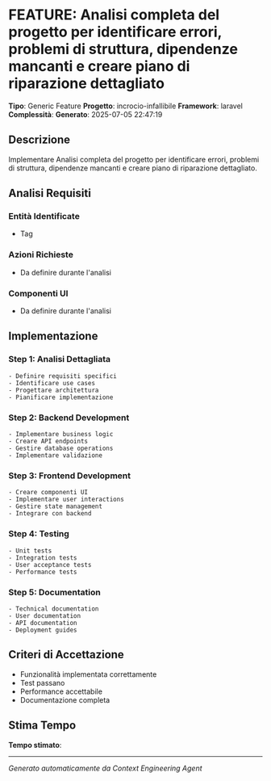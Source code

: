 # FEATURE: Analisi completa del progetto per identificare errori, problemi di struttura, dipendenze mancanti e creare piano di riparazione dettagliato

**Tipo**: Generic Feature
**Progetto**: incrocio-infallibile
**Framework**: laravel
**Complessità**: 
**Generato**: 2025-07-05 22:47:19

## Descrizione

Implementare Analisi completa del progetto per identificare errori, problemi di struttura, dipendenze mancanti e creare piano di riparazione dettagliato.

## Analisi Requisiti

### Entità Identificate

- Tag



### Azioni Richieste


- Da definire durante l'analisi


### Componenti UI


- Da definire durante l'analisi


## Implementazione

### Step 1: Analisi Dettagliata
```
- Definire requisiti specifici
- Identificare use cases
- Progettare architettura
- Pianificare implementazione
```

### Step 2: Backend Development
```
- Implementare business logic
- Creare API endpoints
- Gestire database operations
- Implementare validazione
```

### Step 3: Frontend Development
```
- Creare componenti UI
- Implementare user interactions
- Gestire state management
- Integrare con backend
```

### Step 4: Testing
```
- Unit tests
- Integration tests
- User acceptance tests
- Performance tests
```

### Step 5: Documentation
```
- Technical documentation
- User documentation
- API documentation
- Deployment guides
```

## Criteri di Accettazione



- Funzionalità implementata correttamente
- Test passano
- Performance accettabile
- Documentazione completa


## Stima Tempo

**Tempo stimato**: 

---
*Generato automaticamente da Context Engineering Agent*